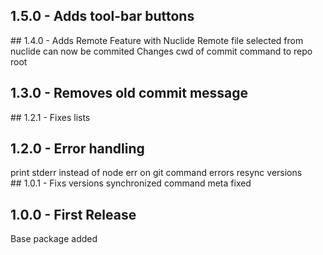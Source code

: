 ## 1.5.0 - Adds tool-bar buttons
## 1.4.0 - Adds Remote Feature with Nuclide
Remote file selected from nuclide can now be commited
Changes cwd of commit command to repo root
## 1.3.0 - Removes old commit message
## 1.2.1 - Fixes lists
## 1.2.0 - Error handling
print stderr instead of node err on git command errors
resync versions
## 1.0.1 - Fixs
versions synchronized
command meta fixed
## 1.0.0 - First Release
Base package added
